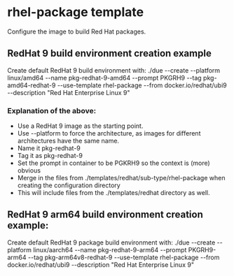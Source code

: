 # rhel-package template

Configure the image to build Red Hat packages.

## RedHat 9 build environment creation example
Create default RedHat 9 build environment with: ./due --create --platform linux/amd64    --name pkg-redhat-9-amd64      --prompt PKGRH9       --tag pkg-amd64-redhat-9      --use-template rhel-package      --from docker.io/redhat/ubi9                 --description "Red Hat Enterprise Linux 9"  

### Explanation of the above:
  * Use a RedHat 9 image as the starting point.
  * Use --platform to force the architecture, as images for different architectures have the same name.
  * Name it pkg-redhat-9
  * Tag it as pkg-redhat-9
  * Set the prompt in container to be PGKRH9 so the context is (more) obvious
  * Merge in the files from ./templates/redhat/sub-type/rhel-package when creating the configuration directory
  * This will include files from the ./templates/redhat directory as well.

## RedHat 9 arm64 build environment creation example:
Create default RedHat 9 package build environment with: ./due --create --platform linux/aarch64  --name pkg-redhat-9-arm64      --prompt PKGRH9-arm64 --tag pkg-arm64v8-redhat-9    --use-template rhel-package      --from docker.io/redhat/ubi9                 --description "Red Hat Enterprise Linux 9"  

